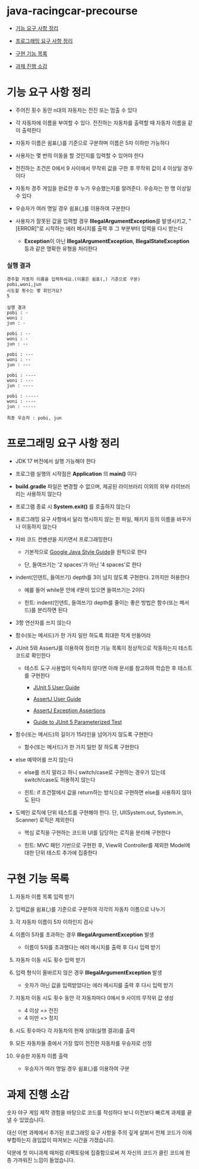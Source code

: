 # java-racingcar-precourse

- [기능 요구 사항 정리](#기능-요구-사항-정리)

- [프로그래밍 요구 사항 정리](#프로그래밍-요구-사항-정리)

- [구현 기능 목록](#구현-기능-목록)

- [과제 진행 소감](#과제-진행-소감)

# 기능 요구 사항 정리

- 주어진 횟수 동안 n대의 자동차는 전진 또는 멈출 수 있다

- 각 자동차에 이름을 부여할 수 있다. 전진하는 자동차를 출력할 때 자동차 이름을 같이 출력한다

- 자동차 이름은 쉼표(,)를 기준으로 구분하며 이름은 5자 이하만 가능하다

- 사용자는 몇 번의 이동을 할 것인지를 입력할 수 있어야 한다

- 전진하는 조건은 0에서 9 사이에서 무작위 값을 구한 후 무작위 값이 4 이상일 경우이다

- 자동차 경주 게임을 완료한 후 누가 우승했는지를 알려준다. 우승자는 한 명 이상일 수 있다

- 우승자가 여러 명일 경우 쉼표(,)를 이용하여 구분한다

- 사용자가 잘못된 값을 입력할 경우 **IllegalArgumentException**를 발생시키고,
  "[ERROR]"로 시작하는 에러 메시지를 출력 후 그 부분부터 입력을 다시 받는다

    - **Exception**이 아닌 **IllegalArgumentException**, **IllegalStateException** 등과 같은 명확한 유형을 처리한다

### 실행 결과
```
경주할 자동차 이름을 입력하세요.(이름은 쉼표(,) 기준으로 구분)
pobi,woni,jun
시도할 횟수는 몇 회인가요?
5

실행 결과
pobi : -
woni : 
jun : -

pobi : --
woni : -
jun : --

pobi : ---
woni : --
jun : ---

pobi : ----
woni : ---
jun : ----

pobi : -----
woni : ----
jun : -----

최종 우승자 : pobi, jun
```
# 프로그래밍 요구 사항 정리

- JDK 17 버전에서 실행 가능해야 한다

- 프로그램 실행의 시작점은 **Application** 의 **main()** 이다

- **build.gradle** 파일은 변경할 수 없으며, 제공된 라이브러리 이외의 외부 라이브러리는 사용하지 않는다

- 프로그램 종료 시 **System.exit()** 를 호출하지 않는다

- 프로그래밍 요구 사항에서 달리 명시하지 않는 한 파일, 패키지 등의 이름을 바꾸거나 이동하지 않는다

- 자바 코드 컨벤션을 지키면서 프로그래밍한다

    - 기본적으로 [Google Java Style Guide](https://google.github.io/styleguide/javaguide.html)을 원칙으로 한다

    - 단, 들여쓰기는 '2 spaces'가 아닌 '4 spaces'로 한다

- indent(인덴트, 들여쓰기) depth를 3이 넘지 않도록 구현한다. 2까지만 허용한다

    - 예를 들어 while문 안에 if문이 있으면 들여쓰기는 2이다

    - 힌트: indent(인덴트, 들여쓰기) depth를 줄이는 좋은 방법은 함수(또는 메서드)를 분리하면 된다

- 3항 연산자를 쓰지 않는다

- 함수(또는 메서드)가 한 가지 일만 하도록 최대한 작게 만들어라

- JUnit 5와 AssertJ를 이용하여 정리한 기능 목록이 정상적으로 작동하는지 테스트 코드로 확인한다

    - 테스트 도구 사용법이 익숙하지 않다면 아래 문서를 참고하여 학습한 후 테스트를 구현한다

        - [JUnit 5 User Guide](https://junit.org/junit5/docs/current/user-guide/)

        - [AssertJ User Guide](https://assertj.github.io/doc/)

        - [AssertJ Exception Assertions](https://www.baeldung.com/assertj-exception-assertion)

        - [Guide to JUnit 5 Parameterized Test](https://www.baeldung.com/parameterized-tests-junit-5)

- 함수(또는 메서드)의 길이가 15라인을 넘어가지 않도록 구현한다

    - 함수(또는 메서드)가 한 가지 일만 잘 하도록 구현한다

- else 예약어를 쓰지 않는다

    - else를 쓰지 말라고 하니 switch/case로 구현하는 경우가 있는데 switch/case도 허용하지 않는다

    - 힌트: if 조건절에서 값을 return하는 방식으로 구현하면 else를 사용하지 않아도 된다

- 도메인 로직에 단위 테스트를 구현해야 한다. 단, UI(System.out, System.in, Scanner) 로직은 제외한다

    - 핵심 로직을 구현하는 코드와 UI를 담당하는 로직을 분리해 구현한다

    - 힌트: MVC 패턴 기반으로 구현한 후, View와 Controller를 제외한 Model에 대한 단위 테스트 추가에 집중한다

# 구현 기능 목록

1. 자동차 이름 목록 입력 받기

2. 입력값을 쉼표(,)를 기준으로 구분하여 각각의 자동차 이름으로 나누기

3. 각 자동차 이름이 5자 이하인지 검사

4. 이름이 5자를 초과하는 경우 **IllegalArgumentException** 발생
    * 이름이 5자를 초과했다는 에러 메시지를 출력 후 다시 입력 받기

5. 자동차 이동 시도 횟수 입력 받기

6. 입력 형식이 올바르지 않은 경우 **IllegalArgumentException** 발생
    * 숫자가 아닌 값을 입력받았다는 에러 메시지를 출력 후 다시 입력 받기

7. 자동차 이동 시도 횟수 동안 각 자동차마다 0에서 9 사이의 무작위 값 생성
    * 4 이상 => 전진
    * 4 미만 => 정지

8. 시도 횟수마다 각 자동차의 현재 상태(실행 결과)를 출력

9. 모든 자동차들 중에서 가장 많이 전진한 자동차를 우승자로 선정

10. 우승한 자동차 이름 출력
    * 우승자가 여러 명일 경우 쉼표(,)를 이용하여 구분

# 과제 진행 소감

숫자 야구 게임 제작 경험을 바탕으로 코드를 작성하다 보니 이전보다 빠르게 과제를 끝낼 수 있었습니다.

대신 이번 과제에서 추가된 프로그래밍 요구 사항을 주의 깊게 살펴서 전체 코드가 이에 부합하는지 끊임없이 따져보는 시간을 가졌습니다.

덕분에 첫 미니과제 때처럼 리팩토링에 집중함으로써 저 자신의 코드가 클린 코드에 한층 가까워진 느낌이 들었습니다.